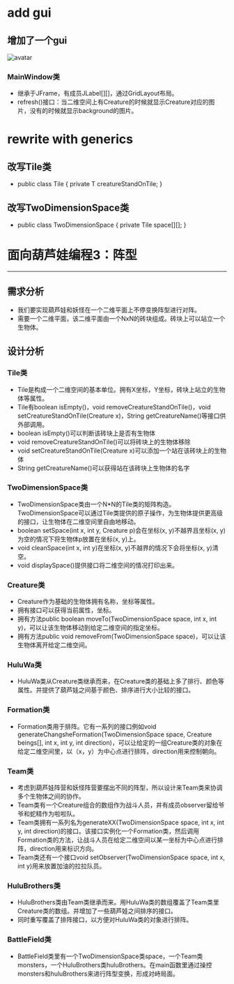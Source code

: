 # add gui
## 增加了一个gui
![avatar](https://github.com/LintianShi/java-2018f-homework/blob/master/20180925/%E4%BE%8D%E6%9E%97%E5%A4%A9-161220108/gui/show.png)
### MainWindow类
* 继承于JFrame，有成员JLabel[][]，通过GridLayout布局。
* refresh()接口：当二维空间上有Creature的时候就显示Creature对应的图片，没有的时候就显示background的图片。
# rewrite with generics
## 改写Tile类
* public class Tile<T extends Creature> {
    private T creatureStandOnTile;
}
## 改写TwoDimensionSpace类
* public class TwoDimensionSpace<T extends Creature> {
    private Tile<T> space[][];
}

# 面向葫芦娃编程3：阵型
***
## 需求分析
* 我们要实现葫芦娃和妖怪在一个二维平面上不停变换阵型进行对阵。
* 需要一个二维平面，该二维平面由一个NxN的砖块组成。砖块上可以站立一个生物体。

## 设计分析

### Tile类
* Tile是构成一个二维空间的基本单位。拥有X坐标，Y坐标，砖块上站立的生物体等属性。
* Tile有boolean isEmpty()，void removeCreatureStandOnTile()，void setCreatureStandOnTile(Creature x)，String getCreatureName()等接口供外部调用。
* boolean isEmpty()可以判断该砖块上是否有生物体
* void removeCreatureStandOnTile()可以将砖块上的生物体移除
* void setCreatureStandOnTile(Creature x)可以添加一个站在该砖块上的生物体
* String getCreatureName()可以获得站在该砖块上生物体的名字

### TwoDimensionSpace类
* TwoDimensionSpace类由一个N*N的Tile类的矩阵构造。TwoDimensionSpace可以通过Tile类提供的原子操作，为生物体提供更高级的接口，让生物体在二维空间里自由地移动。
* boolean setSpace(int x, int y, Creature p)会在坐标(x, y)不越界且坐标(x, y)为空的情况下将生物体p放置在坐标(x, y)上。
* void cleanSpace(int x, int y)在坐标(x, y)不越界的情况下会将坐标(x, y)清空。
* void displaySpace()提供接口将二维空间的情况打印出来。

### Creature类
* Creature作为基础的生物体拥有名称，坐标等属性。
* 拥有接口可以获得当前属性，坐标。
* 拥有方法public boolean moveTo(TwoDimensionSpace space, int x, int y)，可以让该生物体移动到给定二维空间的指定坐标。
* 拥有方法public void removeFrom(TwoDimensionSpace space)，可以让该生物体离开给定二维空间。

### HuluWa类
* HuluWa类从Creature类继承而来，在Creature类的基础上多了排行、颜色等属性。并提供了葫芦娃之间基于颜色、排序进行大小比较的接口。

### Formation类
* Formation类用于排阵。它有一系列的接口例如void generateChangsheFormation(TwoDimensionSpace space, Creature beings[], int x, int y, int direction)，可以让给定的一组Creature类的对象在给定二维空间里，以（x，y）为中心点进行排阵，direction用来控制朝向。

### Team类
* 考虑到葫芦娃阵营和妖怪阵营要摆出不同的阵型，所以设计来Team类来协调多个生物体之间的协作。
* Team类有一个Creature组合的数组作为战斗人员，并有成员observer留给爷爷和蛇精作为啦啦队。
* Team类拥有一系列名为generateXX(TwoDimensionSpace space, int x, int y, int direction)的接口。该接口实例化一个Formation类，然后调用Formation类的方法，让战斗人员在给定二维空间以某一坐标为中心点进行排阵，direction用来标识方向。
* Team类还有一个接口void setObserver(TwoDimensionSpace space, int x, int y)用来放置加油的拉拉队员。

### HuluBrothers类
* HuluBrothers类由Team类继承而来。用HuluWa类的数组覆盖了Team类里Creature类的数组。并增加了一些葫芦娃之间排序的接口。
* 同时重写覆盖了排阵接口，以方便对HuluWa类的对象进行排阵。

### BattleField类
* BattleField类里有一个TwoDimensionSpace类space，一个Team类monsters，一个HuluBrothers类huluBrothers。在main函数里通过操控monsters和huluBrothers来进行阵型变换，形成对峙局面。
